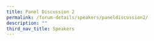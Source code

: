 ```yaml
---
title: Panel Discussion 2
permalink: /forum-details/speakers/paneldiscussion2/
description: ""
third_nav_title: Speakers
---
```

